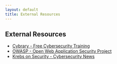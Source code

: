 ```yaml
---
layout: default
title: External Resources
---
```


## External Resources

- [Cybrary - Free Cybersecurity Training](https://www.cybrary.it/)
- [OWASP - Open Web Application Security Project](https://owasp.org/)
- [Krebs on Security - Cybersecurity News](https://krebsonsecurity.com/)
